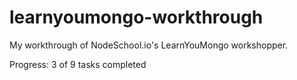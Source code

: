 # learnyoumongo-workthrough

My workthrough of NodeSchool.io's LearnYouMongo workshopper.

Progress: 3 of 9 tasks completed